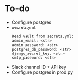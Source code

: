 # To-do

- Configure postgres
- secrets.yml:
    ```
    Read vault from secrets.yml:
    admin_email: <str>
    admin_password: <str>
    postgres_db_password: <str>
    django_secret_key: <str>
    smtp_password: <str>
    ```
- Slack channel ID + API key
- Configure postgres in prod.py
